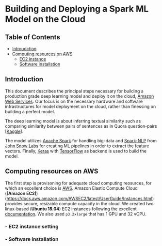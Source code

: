 # Building and Deploying a Spark ML Model on the Cloud
## Table of Contents  

* [Introudction](#ab)  
* [Computing resources on AWS](#ac) 
  * [EC2 instance](#ad)
  * [Software installation](#ae)

<a name = "ab"/>

## Introduction

This document describes the principal steps necessary for building a production grade deep learning model and deploy it on the cloud, [Amazon Web Services](https://aws.amazon.com/). Our focus is on the necessary hardware and software infrastructures for model deployment on the cloud, rather than finessing on building a perfect model. 

The deep learning model is about inferring textual similarity such as comparing similarity between pairs of sentences as in Quora question-pairs [[Kaggle](https://www.kaggle.com/c/quora-question-pairs)]. 

The model utilizes [Apache Spark](https://spark.apache.org/) for handling big-data and [Spark-NLP](https://github.com/JohnSnowLabs/spark-nlp) from [John Snow Labs](https://www.johnsnowlabs.com/) for creating ML pipelines in order to extract the feature vectors. Finally, [Keras](https://keras.io/) with [TensorFlow](https://www.tensorflow.org/) as backend is used to build the model. 

<a name ="ac"/>

## Computing resources on AWS

The first step is provisoning for adequate cloud computing reosurces, for which an excellent choice is [AWS](https://aws.amazon.com/). Amazon Elastic Compute Cloud (**[Amazon EC2]**)(https://docs.aws.amazon.com/AWSEC2/latest/UserGuide/Instances.html) provides secure, resizable compute capacity in the cloud. We created two linux-based (**Ubuntu 18.04**) EC2 instances following the excellent [documentation](https://docs.aws.amazon.com/AWSEC2/latest/UserGuide/EC2_GetStarted.html#ec2-launch-instance). We also used ``p3.2xlarge`` that has 1 GPU and 32 vCPU.  
 
<a name = "ad"/>

### - EC2 instance setting
 
<a name ="ae"/>

### - Software installation


